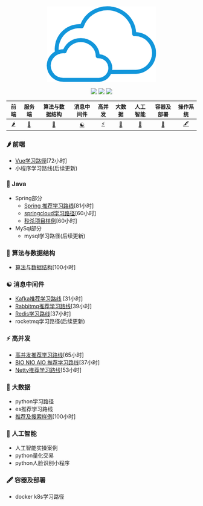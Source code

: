 ﻿﻿<div align="center">
    <img src="asset/sky.png"/>
</div>

<div align="center">
    <a href="#"><img src="https://img.shields.io/badge/1000小时-架构师-yellowgreen.svg"/></a>
    <a href="#"><img src="https://img.shields.io/badge/760小时-完成-reen.svg"/></a>
    <a href="#"><img src="https://img.shields.io/badge/状态-正在更新中...-red.svg"/></a>
</div>

| 前端 | 服务端 |算法与数据结构 | 消息中间件 | 高并发 | 大数据 | 人工智能 | 容器及部署 | 操作系统 | 
| :-----------------------------:      | :----: | :----: | :-----: | :------: | :----------: | :--------------: | :--------: | :--------: | 
| [:hot_pepper:](#hot_pepper-前端)  | [:eagle:](#eagle-Java) | [:aerial_tramway:](#aerial_tramway-算法与数据结构) | [:yin_yang:](#yin_yang-消息中间件) | [:zap:](#zap-高并发) | [:apple:](#apple-大数据) | [:bamboo:](#bamboo-人工智能) | [:fallen_leaf:](#fallen_leaf-人工智能) | [:fountain_pen:](#fountain_pen-容器及部署) | 


### :hot_pepper: 前端
   +  [Vue学习路径](https://github.com/NewPracticer/VueProjectAndRoute)[72小时]
   +  小程序学习路线(后续更新)
 
### :eagle: Java
   +  Spring部分
	    + [Spring 推荐学习路线](https://github.com/NewPracticer/SpringStudyRote)[81小时]
	    + [springcloud学习路径](https://github.com/NewPracticer/SpringCloudRoute)[60小时]
	    + [秒杀项目样例](https://github.com/NewPracticer/SpikeExample)[60小时]
   +  MySql部分
	    + mysql学习路径(后续更新)

### :aerial_tramway: 算法与数据结构
   + [算法与数据结构](https://github.com/NewPracticer/DataStructure)[100小时]
   
   
### :yin_yang: 消息中间件
   + [Kafka推荐学习路线](https://github.com/NewPracticer/KafkaStudyRoute) [31小时]
   + [Rabbitmq推荐学习路线](https://github.com/NewPracticer/RabbbitStudy)[39小时]
   + [Redis学习路线](https://github.com/NewPracticer/RedisRoute)[37小时]
   +  rocketmq学习路径(后续更新)
   
   
### :zap: 高并发
   + [高并发推荐学习路线](https://github.com/NewPracticer/HighConcurrency)[65小时]
   + [BIO NIO AIO 推荐学习路线](https://github.com/NewPracticer/BIONIOAIO)[37小时]
   + [Netty推荐学习路线](https://github.com/NewPracticer/netty)[53小时]
   
### :apple: 大数据
   +  python学习路径
   +  es推荐学习路线
   +  [推荐及搜索样例](https://github.com/NewPracticer/SearchRecommend)[100小时]
   
### :bamboo: 人工智能
   +  人工智能实操案例
   +  python量化交易
   +  python人脸识别小程序
   
### :fountain_pen: 容器及部署
   + docker k8s学习路径
